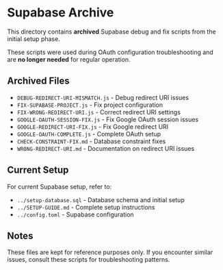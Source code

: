 # Supabase Archive

This directory contains **archived** Supabase debug and fix scripts from the initial setup phase.

These scripts were used during OAuth configuration troubleshooting and are **no longer needed** for regular operation.

## Archived Files

- `DEBUG-REDIRECT-URI-MISMATCH.js` - Debug redirect URI issues
- `FIX-SUPABASE-PROJECT.js` - Fix project configuration
- `FIX-WRONG-REDIRECT-URI.js` - Correct redirect URI settings
- `GOOGLE-OAUTH-SESSION-FIX.js` - Fix Google OAuth session issues
- `GOOGLE-REDIRECT-URI-FIX.js` - Fix Google redirect URI
- `GOOGLE-OAUTH-COMPLETE.js` - Complete OAuth setup
- `CHECK-CONSTRAINT-FIX.md` - Database constraint fixes
- `WRONG-REDIRECT-URI.md` - Documentation on redirect URI issues

## Current Setup

For current Supabase setup, refer to:
- `../setup-database.sql` - Database schema and initial setup
- `../SETUP-GUIDE.md` - Complete setup instructions
- `../config.toml` - Supabase configuration

## Notes

These files are kept for reference purposes only. If you encounter similar issues, consult these scripts for troubleshooting patterns.

